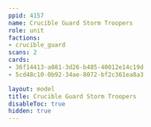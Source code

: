```yaml
---
ppid: 4157
name: Crucible Guard Storm Troopers
role: unit
factions:
- crucible_guard
scans: 2
cards:
- 36f14413-a081-3d26-b485-40012e14c19d
- 5cd48c10-0b92-34ae-8072-bf2c361ea8a3

layout: model
title: Crucible Guard Storm Troopers
disableToc: true
hidden: true
---
```

